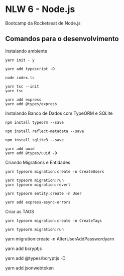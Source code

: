# NLW 6 - Node.js

Bootcamp da Rocketseat de Node.js

## Comandos para o desenvolvimento

Instalando ambiente
```
yarn init - y

yarn add typescript -D

node index.ts

yarn tsc --init
yarn tsc

yarn add express
yarn add @types/express
```

Instalando Banco de Dados com TypeORM e SQLite
```
npm install typeorm --save

npm install reflect-metadata --save

npm install sqlite3 --save

yarn add uuid
yarn add @types/uuid -D
```

Criando Migrations e Entidades
```
yarn typeorm migration:create -n CreateUsers

yarn typeorm migration:run
yarn typeorm migration:revert

yarn typeorm entity:create -n User

yarn add express-async-errors

```

Criar as TAGS

```
yarn typeorm migration:create -n CreateTags

yarn typeorm migration:run
```

yarn migration:create -n AlterUserAddPasswordyarn

yarn add bcryptjs

yarn add @types/bcryptjs -D

yarn add jsonwebtoken